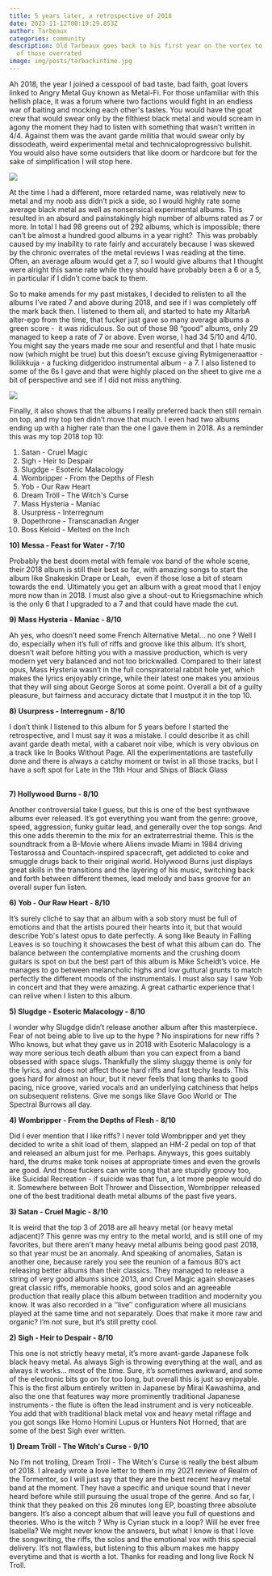 ```yaml
---
title: 5 years later, a retrospective of 2018
date: 2023-11-12T00:19:29.853Z
author: Tarbeaux
categories: community
description: Old Tarbeaux goes back to his first year on the vortex to sort all
  of those overrated
image: img/posts/tarbackintime.jpg
---
```

<!--StartFragment-->

Ah 2018, the year I joined a cesspool of bad taste, bad faith, goat lovers linked to Angry Metal Guy known as Metal-Fi. For those unfamiliar with this hellish place, it was a forum where two factions would fight in an endless war of baiting and mocking each other's tastes. You would have the goat crew that would swear only by the filthiest black metal and would scream in agony the moment they had to listen with something that wasn’t written in 4/4. Against them was the avant garde militia that would swear only by dissodeath, weird experimental metal and technicaloprogressivo bullshit. You would also have some outsiders that like doom or hardcore but for the sake of simplification I will stop here. 

![](img/posts/mfi.jpg)

At the time I had a different, more retarded name, was relatively new to metal and my noob ass didn’t pick a side, so I would highly rate some average black metal as well as nonsensical experimental albums. This resulted in an absurd and painstakingly high number of albums rated as 7 or more. In total I had 98 greens out of 292 albums, which is impossible; there can’t be almost a hundred good albums in a year right?  This was probably caused by my inability to rate fairly and accurately because I was skewed by the chronic overrates of the metal reviews I was reading at the time. Often, an average album would get a 7, so I would give albums that I thought were alright this same rate while they should have probably been a 6 or a 5, in particular if I didn’t come back to them.  



So to make amends for my past mistakes, I decided to relisten to all the albums I’ve rated 7 and above during 2018, and see if I was completely off the mark back then. I listened to them all, and started to hate my AltarbA alter-ego from the time, that fucker just gave so many average albums a green score -  it was ridiculous. So out of those 98 “good” albums, only 29 managed to keep a rate of 7 or above. Even worse, I had 34 5/10 and 4/10. You might say the years made me sour and resentful and that I hate music now (which might be true) but this doesn’t excuse giving Rytmigeneraattor - Ikiliikkuja - a fucking didgeridoo instrumental album - a 7. I also listened to some of the 6s I gave and that were highly placed on the sheet to give me a bit of perspective and see if I did not miss anything. 

![](img/posts/antidigeridoo.jpg)

Finally, it also shows that the albums I really preferred back then still remain on top, and my top ten didn’t move that much. I even had two albums ending up with a higher rate than the one I gave them in 2018. As a reminder this was my top 2018 top 10:



1. Satan - Cruel Magic
2. Sigh - Heir to Despair
3. Slugdge - Esoteric Malacology
4. Wombripper - From the Depths of Flesh
5. Yob - Our Raw Heart
6. Dream Tröll - The Witch's Curse
7. Mass Hysteria - Maniac
8. Usurpress - Interregnum
9. Dopethrone - Transcanadian Anger
10. Boss Keloid - Melted on the Inch

<!--StartFragment-->

**10) Messa - Feast for Water - 7/10**

Probably the best doom metal with female vox band of the whole scene, their 2018 album is still their best so far, with amazing songs to start the album like Snakeskin Drape or Leah,   even if those lose a bit of steam towards the end. Ultimately you get an album with a great mood that I enjoy more now than in 2018. I must also give a shout-out to Kriegsmachine which is the only 6 that I upgraded to a 7 and that could have made the cut. 



**9) Mass Hysteria - Maniac - 8/10** 



Ah yes, who doesn’t need some French Alternative Metal… no one ? Well I do, especially when it’s full of riffs and groove like this album. It’s short, doesn’t wait before hitting you with a massive production, which is very modern yet very balanced and not too brickwalled. Compared to their latest opus, Mass Hysteria wasn’t in the full conspiratorial rabbit hole yet, which makes the lyrics enjoyably cringe, while their latest one makes you anxious that they will sing about George Soros at some point. Overall a bit of a guilty pleasure, but fairness and accuracy dictate that I mustput it in the top 10. 



**8) Usurpress - Interregnum - 8/10**



I don’t think I listened to this album for 5 years before I started the retrospective, and I must say it was a mistake. I could describe it as chill avant garde death metal, with a cabaret noir vibe, which is very obvious on a track like In Books Without Page. All the experimentations are tastefully done and there is always a catchy moment or twist in all those tracks, but I have a soft spot for Late in the 11th Hour and Ships of Black Glass

**\
7﻿) Hollywood Burns - 8/10**



Another controversial take I guess, but this is one of the best synthwave albums ever released. It’s got everything you want from the genre: groove, speed, aggression, funky guitar lead, and generally over the top songs. And this one adds theremin to the mix for an extraterrestrial theme. This is the soundtrack from a B-Movie where Aliens invade Miami in 1984 driving Testarossa and Countach-inspired spacecraft, get addicted to coke and smuggle drugs back to their original world. Holywood Burns just displays great skills in the transitions and the layering of his music, switching back and forth between different themes, lead melody and bass groove for an overall super fun listen. 



**6) Yob - Our Raw Heart - 8/10**



It’s surely cliché to say that an album with a sob story must be full of emotions and that the artists poured their hearts into it, but that would describe Yob's latest opus to date perfectly. A song like Beauty in Falling Leaves is so touching it showcases the best of what this album can do. The balance between the contemplative moments and the crushing doom guitars is spot on but the best part of this album is Mike Scheidt’s voice. He manages to go between melancholic highs and low guttural grunts to match perfectly the different moods of the instrumentals. I must also say I saw Yob in concert and that they were amazing. A great cathartic experience that I can relive when I listen to this album. 



**5) Slugdge - Esoteric Malacology - 8/10**



I wonder why Slugdge didn’t release another album after this masterpiece. Fear of not being able to live up to the hype ? No inspirations for new riffs ? Who knows, but what they gave us in 2018 with Esoteric Malacology is a way more serious tech death album than you can expect from a band obsessed with space slugs. Thankfully the slimy sluggy theme is only for the lyrics, and does not affect those hard riffs and fast techy leads. This goes hard for almost an hour, but it never feels that long thanks to good pacing, nice groove, varied vocals and an underlying catchiness that helps on subsequent relistens. Give me songs like Slave Goo World or The Spectral Burrows all day.  



**4) Wombripper - From the Depths of Flesh - 8/10**



Did I ever mention that I like riffs? I never told Wombripper and yet they decided to write a shit load of them, slapped an HM-2 pedal on top of that and released an album just for me. Perhaps. Anyways, this goes suitably hard, the drums make tonk noises at appropriate times and even the growls are good. And those fuckers can write song that are stupidly groovy too, like Suicidal Recreation - if suicide was that fun, a lot more people would do it. Somewhere between Bolt Thrower and Dissection, Wombripper released one of the best traditional death metal albums of the past five years.  



**3) Satan - Cruel Magic - 8/10**



It is weird that the top 3 of 2018 are all heavy metal (or heavy metal adjacent)? This genre was my entry to the metal world, and is still one of my favorites, but there aren't many heavy metal albums being good past 2018, so that year must be an anomaly. And speaking of anomalies, Satan is another one, because rarely you see the reunion of a famous 80’s act releasing better albums than their classics. They managed to release a string of very good albums since 2013, and Cruel Magic again showcases great classic riffs, memorable hooks, good solos and an agreeable production that really place this album between tradition and modernity you know. It was also recorded in a ‘’live’’ configuration where all musicians played at the same time and not separately. Does that make it more raw and organic? I’m not sure, but it’s still pretty cool. 



**2) Sigh - Heir to Despair - 8/10** 



This one is not strictly heavy metal, it’s more avant-garde Japanese folk black heavy metal. As always Sigh is throwing everything at the wall, and as always it works… most of the time. Sure, it’s sometimes awkward, and some of the electronic bits go on for too long, but overall this is just so enjoyable. This is the first album entirely written in Japanese by Mirai Kawashima, and also the one that features way more prominently traditional Japanese instruments - the flute is often the lead instrument and is very noticeable. You add that with traditional black metal vox and heavy metal riffage and you got songs like Homo Homini Lupus or Hunters Not Horned, that are some of the best Sigh ever written. 



**1) Dream Tröll - The Witch's Curse - 9/10**

No I’m not trolling, Dream Tröll - The Witch's Curse is really the best album of 2018. I already wrote a love letter to them in my 2021 review of Realm of the Tormentor, so I will just say that they are the best recent heavy metal band at the moment. They have a specific and unique sound that I never heard before while still pursuing the usual trope of the genre. And so far, I think that they peaked on this 26 minutes long EP, boasting three absolute bangers. It’s also a concept album that will leave you full of questions and theories. Who is the witch ? Why is Cyrian stuck in a loop? Will he ever free Isabella? We might never know the answers, but what I know is that I love the songwriting, the riffs, the solos and the emotional vox with this special delivery. It’s not flawless, but listening to this album makes me happy everytime and that is worth a lot. Thanks for reading and long live Rock N Troll.